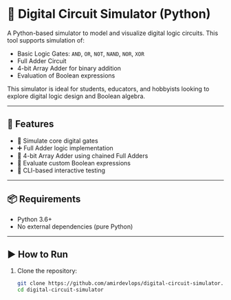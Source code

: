 # 🧠 Digital Circuit Simulator (Python)

A Python-based simulator to model and visualize digital logic circuits. This tool supports simulation of:

- Basic Logic Gates: `AND`, `OR`, `NOT`, `NAND`, `NOR`, `XOR`
- Full Adder Circuit
- 4-bit Array Adder for binary addition
- Evaluation of Boolean expressions

This simulator is ideal for students, educators, and hobbyists looking to explore digital logic design and Boolean algebra.

---

## 🚀 Features

- 🔌 Simulate core digital gates
- ➕ Full Adder logic implementation
- 🧮 4-bit Array Adder using chained Full Adders
- 📜 Evaluate custom Boolean expressions
- 🧪 CLI-based interactive testing

---

## 📦 Requirements

- Python 3.6+
- No external dependencies (pure Python)

---

## ▶️ How to Run

1. Clone the repository:
   ```bash
   git clone https://github.com/amirdevlops/digital-circuit-simulator.git
   cd digital-circuit-simulator
